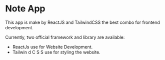 # Note App

This app is make by ReactJS and TailwindCSS the best combo for frontend development.

Currently, two official framework and library are available:

- ReactJs use for Website Development.
- Tailwin d C S S use for styling the website.
